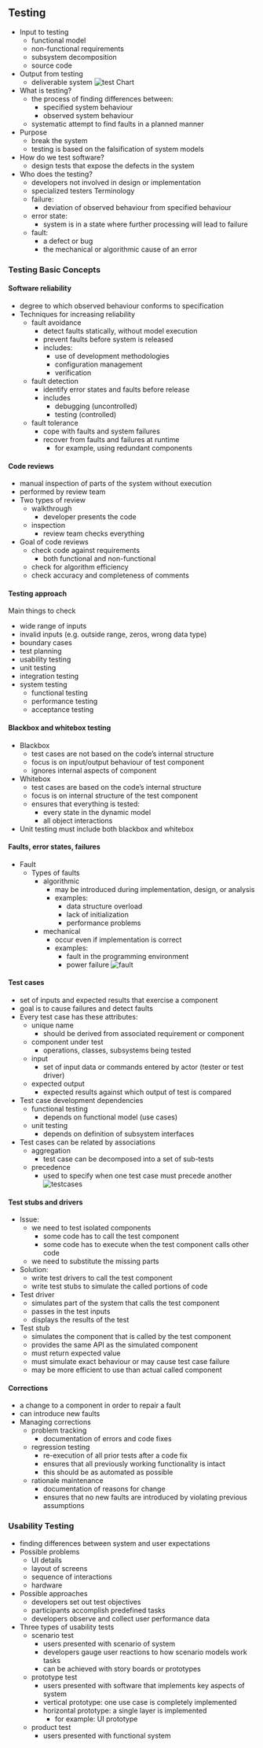 ## Testing
  - Input to testing
    - functional model
    - non-functional requirements
    - subsystem decomposition
    - source code
  - Output from testing
    - deliverable system
![test Chart](figs/testingwp.png)
  - What is testing?
    - the process of finding differences between:
      - specified system behaviour
      - observed system behaviour
    - systematic attempt to find faults in a planned manner
  - Purpose
    - break the system
    - testing is based on the falsification of system models
  - How do we test software?
    - design tests that expose the defects in the system
  - Who does the testing?
    - developers not involved in design or implementation
    - specialized testers
  Terminology
    - failure:
      - deviation of observed behaviour from specified behaviour
    - error state:
      - system is in a state where further processing will lead to failure
    - fault:
      - a defect or bug
      - the mechanical or algorithmic cause of an error

### Testing Basic Concepts

#### Software reliability
  - degree to which observed behaviour conforms to specification
  - Techniques for increasing reliability
    - fault avoidance
      - detect faults statically, without model execution
      - prevent faults before system is released
      - includes:
        - use of development methodologies
        - configuration management
        - verification
    - fault detection
      - identify error states and faults before release
      - includes
        - debugging (uncontrolled)
        - testing (controlled)
    - fault tolerance
      - cope with faults and system failures
      - recover from faults and failures at runtime
        - for example, using redundant components
        
#### Code reviews
  - manual inspection of parts of the system without execution
  - performed by review team
  - Two types of review
    - walkthrough
      - developer presents the code
    - inspection
      - review team checks everything
  - Goal of code reviews
    - check code against requirements
      - both functional and non-functional
    - check for algorithm efficiency
    - check accuracy and completeness of comments
    
#### Testing approach
  Main things to check
  - wide range of inputs
  - invalid inputs (e.g. outside range, zeros, wrong data type)
  - boundary cases
  - test planning
  - usability testing
  - unit testing
  - integration testing
  - system testing
    - functional testing
    - performance testing
    - acceptance testing
    
#### Blackbox and whitebox testing
  - Blackbox
    - test cases are not based on the code’s internal structure
    - focus is on input/output behaviour of test component
    - ignores internal aspects of component
  - Whitebox
    - test cases are based on the code’s internal structure
    - focus is on internal structure of the test component
    - ensures that everything is tested:
      - every state in the dynamic model
      - all object interactions
  - Unit testing must include both blackbox and whitebox
  
#### Faults, error states, failures
  - Fault
    - Types of faults
      - algorithmic
        - may be introduced during implementation, design, or analysis
        - examples:
          - data structure overload
          - lack of initialization
          - performance problems
      - mechanical
        - occur even if implementation is correct
        - examples:
          - fault in the programming environment
          - power failure
![fault](figs/fault.png)
  
#### Test cases
  - set of inputs and expected results that exercise a component
  - goal is to cause failures and detect faults
  - Every test case has these attributes:
    - unique name
      - should be derived from associated requirement or component
    - component under test
      - operations, classes, subsystems being tested
    - input
      - set of input data or commands entered by actor (tester or test driver)
    - expected output
      - expected results against which output of test is compared
  - Test case development dependencies
    - functional testing
      - depends on functional model (use cases)
    - unit testing
      - depends on definition of subsystem interfaces
  - Test cases can be related by associations
    - aggregation
      - test case can be decomposed into a set of sub-tests
    - precedence
      - used to specify when one test case must precede another
![testcases](figs/testcases.png)

#### Test stubs and drivers
  - Issue:
    - we need to test isolated components
      - some code has to call the test component
      - some code has to execute when the test component calls other code
    - we need to substitute the missing parts
  - Solution:
    - write test drivers to call the test component
    - write test stubs to simulate the called portions of code
  - Test driver
    - simulates part of the system that calls the test component
    - passes in the test inputs
    - displays the results of the test
  - Test stub
    - simulates the component that is called by the test component
    - provides the same API as the simulated component
    - must return expected value
    - must simulate exact behaviour or may cause test case failure
    - may be more efficient to use than actual called component
    
#### Corrections
  - a change to a component in order to repair a fault
  - can introduce new faults
  - Managing corrections
    - problem tracking
      - documentation of errors and code fixes
    - regression testing
      - re-execution of all prior tests after a code fix
      - ensures that all previously working functionality is intact
      - this should be as automated as possible
    - rationale maintenance
      - documentation of reasons for change
      - ensures that no new faults are introduced by violating previous assumptions
### Usability Testing
  - finding differences between system and user expectations
  - Possible problems
    - UI details
    - layout of screens
    - sequence of interactions
    - hardware
  - Possible approaches
    - developers set out test objectives
    - participants accomplish predefined tasks
    - developers observe and collect user performance data
  - Three types of usability tests
    - scenario test
      - users presented with scenario of system
      - developers gauge user reactions to how scenario models work tasks
      - can be achieved with story boards or prototypes
    - prototype test
      - users presented with software that implements key aspects of system
      - vertical prototype: one use case is completely implemented
      - horizontal prototype: a single layer is implemented
        - for example: UI prototype
    - product test
      - users presented with functional system
